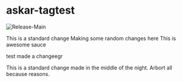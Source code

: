 # askar-tagtest

![Release-Main](https://github.com/askaret/askar-tagtest/workflows/Release-Main/badge.svg)

This is a standard change
Making some random changes here
This is awesome sauce

test
made a changeegr

This is a standard change made in the middle of the night. Arbort all because reasons.
